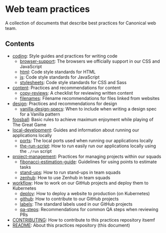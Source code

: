 # Web team practices

A collection of documents that describe best practices for Canonical web team.

## Contents

<!--
  This table of contents is edited manually.
  Please update it whenever you add, remove or move a document,
  and check and update it whenever you get the opportunity.
-->

- [coding](coding): Style guides and practices for writing code
  - [browser-support](coding/browser-support.md): The browsers we officially support in our CSS and JavaScript
  - [html](coding/html.md): Code style standards for HTML
  - [js](coding/js.md): Code style standards for JavaScript
  - [stylesheets](coding/stylesheets.md): Code style standards for CSS and Sass
- [content](content): Practices and recommendations for content
  - [copy-reviews](content/copy-reviews.md): A checklist for reviewing written content
  - [filenames](content/filenames.md): Filename recommendations for files linked from websites
- [design](design): Practices and recommendations for design
  - [vanilla-design-specs](design/vanilla-design-specs.md): When to include when writing a design spec for a Vanilla pattern
- [foosball](foosball.md): Basic rules to achieve maximum enjoyment while playing of The Great Game
- [local-development](local-development): Guides and information about running our applications locally
  - [ports](local-development/ports.md): The local ports used when running our applications locally
  - [the-run-script](local-development/the-run-script.md): How to run easily run our applications locally using the `./run` script
- [project-management](project-management): Practices for managing projects within our squads
  - [fibonacci-estimation-guide](project-management/fibonacci-estimation-guide.md): Guidelines for using points to estimate tasks
  - [stand-ups](project-management/stand-ups.md): How to run stand-ups in team squads
  - [zenhub](project-management/zenhub.md): How to use Zenhub in team squads
- [workflow](workflow): How to work on our GitHub projects and deploy them to Kubernetes
  - [deploy](workflow/deploy.md): How to deploy a website to production (on Kubernetes)
  - [github](workflow/github.md): How to contribute to our GitHub projects
  - [labels](workflow/labels.md): The standard labels used in our GitHub projects
  - [qa-steps](workflow/qa-steps.md): Recommendations for common QA steps when reviewing PRs
- [CONTRIBUTING](CONTRIBUTING.md): How to contribute to this practices repository itsemf
- [README](README.md): About this practices repository (this document)
